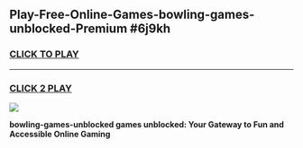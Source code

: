 
## Play-Free-Online-Games-bowling-games-unblocked-Premium #6j9kh
<h3>
<a href="https://premium.freeplayer.one?title=bowling-games-unblocked&ref=8M">CLICK TO PLAY</a></h3>
<hr>

<h3>
<a href="https://premium.freeplayer.one?title=bowling-games-unblocked&ref=8M">CLICK 2 PLAY</a>
  
</h3>

<a href="https://premium.freeplayer.one?title=bowling-games-unblocked&ref=8M"><img src="https://clearcache.store/games.png"></a>


**bowling-games-unblocked games unblocked: Your Gateway to Fun and Accessible Online Gaming**
